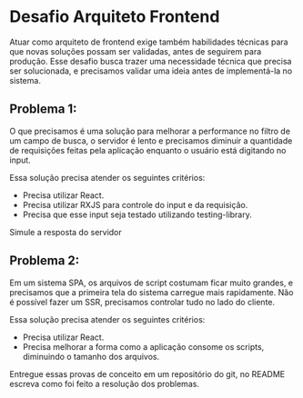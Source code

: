 # Desafio Arquiteto Frontend

Atuar como arquiteto de frontend exige também habilidades técnicas para que novas soluções possam ser validadas, antes de seguirem para produção.
Esse desafio busca trazer uma necessidade técnica que precisa ser solucionada, e precisamos validar uma ideia antes de implementá-la no sistema.

## Problema 1:
O que precisamos é uma solução para melhorar a performance no filtro de um campo de busca, o servidor é lento e precisamos diminuir a quantidade de requisições feitas pela aplicação enquanto o usuário está digitando no input.

Essa solução precisa atender os seguintes critérios:

- Precisa utilizar React.
- Precisa utilizar RXJS para controle do input e da requisição.
- Precisa que esse input seja testado utilizando testing-library.

Simule a resposta do servidor

## Problema 2:
Em um sistema SPA, os arquivos de script costumam ficar muito grandes, e precisamos que a primeira tela do sistema carregue mais rapidamente.
Não é possível fazer um SSR, precisamos controlar tudo no lado do cliente. 

Essa solução precisa atender os seguintes critérios:

- Precisa utilizar React.
- Precisa melhorar a forma como a aplicação consome os scripts, diminuindo o tamanho dos arquivos.


Entregue essas provas de conceito em um repositório do git, no README escreva como foi feito a resolução dos problemas.
